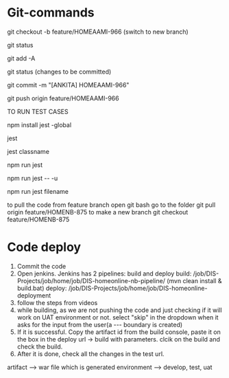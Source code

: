 # Git-commands

git checkout -b feature/HOMEAAMI-966
(switch to new branch)

git status

git add -A

git status
(changes to be committed)

git commit -m "[ANKITA] HOMEAAMI-966"

git push origin feature/HOMEAAMI-966


TO RUN TEST CASES

npm install jest -global

jest

jest classname

npm run jest

npm run jest -- -u

npm run jest filename



to pull the code from feature branch
open git bash
go to the folder 
git pull origin feature/HOMENB-875
to make a new branch
git checkout feature/HOMENB-875




# Code deploy
1. Commit the code
2. Open jenkins. Jenkins has 2 pipelines: build and deploy
    build: /job/DIS-Projects/job/home/job/DIS-homeonline-nb-pipeline/   (mvn clean install & build.bat)
    deploy: /job/DIS-Projects/job/home/job/DIS-homeonline-deployment
3. follow the steps from videos
4. while building, as we are not pushing the code and just checking if it will work on UAT environment or not.
   select "skip" in the dropdown when it asks for the input from the user(a --- boundary is created)
5. If it is successful. Copy the artifact id from the build console, paste it on the box in the deploy url -> build with parameters. clcik on the build and check the build.
6. After it is done, check all the changes in the test url. 

artifact --> war file which is generated
environment --> develop, test, uat
